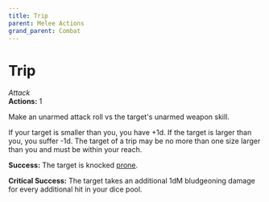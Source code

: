 ```yaml
---
title: Trip
parent: Melee Actions
grand_parent: Combat
---
```


# Trip
*Attack*<br>
**Actions:** 1

Make an unarmed attack roll vs the target's unarmed weapon skill.

If your target is smaller than you, you have +1d. If the target is larger than you, you suffer -1d. The target of a trip may be no more than one size larger than you and must be within your reach.

**Success:** The target is knocked [prone](https://stormchaserroleplaying.com/stormchaserRPG/Conditions/Prone/).

**Critical Success:** The target takes an additional 1dM bludgeoning damage for every additional hit in your dice pool.
